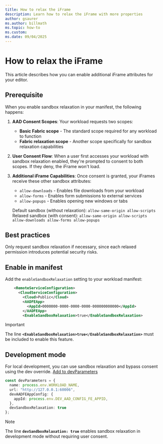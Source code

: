 ```yaml
---
title: How to relax the iFrame
description: Learn how to relax the iFrame with more properties
author: gsaurer
ms.author: billmath
ms.topic: how-to
ms.custom:
ms.date: 09/04/2025
---
```


# How to relax the iFrame

This article describes how you can enable additional iFrame attributes for your editor.

## Prerequisite

When you enable sandbox relaxation in your manifest, the following happens:

1. **AAD Consent Scopes**: Your workload requests two scopes:
   - **Basic Fabric scope** - The standard scope required for any workload to function
   - **Fabric relaxation scope** - Another scope specifically for sandbox relaxation capabilities

2. **User Consent Flow**: When a user first accesses your workload with sandbox relaxation enabled, they're prompted to consent to both scopes. If they deny, the iFrame won't load.

3. **Additional iFrame Capabilities**: Once consent is granted, your iFrames receive these other sandbox attributes:
   - `allow-downloads` - Enables file downloads from your workload
   - `allow-forms` - Enables form submissions to external services
   - `allow-popups` - Enables opening new windows or tabs

   Default sandbox (without relaxation): `allow-same-origin allow-scripts`
   Relaxed sandbox (with consent): `allow-same-origin allow-scripts allow-downloads allow-forms allow-popups`

## Best practices

Only request sandbox relaxation if necessary, since each relaxed permission introduces potential security risks.

## Enable in manifest

Add the `enableSandboxRelaxation` setting to your workload manifest:

```xml
    <RemoteServiceConfiguration>
      <CloudServiceConfiguration>
        <Cloud>Public</Cloud>
        <AADFEApp>
          <AppId>0000000-0000-0000-0000-000000000000</AppId>
        </AADFEApp>
        <EnableSandboxRelaxation>true</EnableSandboxRelaxation>  
```

>[!IMPORTANT]
>The line **`<EnableSandboxRelaxation>true</EnableSandboxRelaxation>`** must be included to enable this feature.

## Development mode

For local development, you can use sandbox relaxation and bypass consent using the dev override. [Add to devParameters](https://github.com/microsoft/fabric-extensibility-toolkit/blob/main/Workload/devServer/webpack.config.js)

```typescript
const devParameters = {
  name: process.env.WORKLOAD_NAME,
  url: "http://127.0.0.1:60006",
  devAADFEAppConfig: {
    appId: process.env.DEV_AAD_CONFIG_FE_APPID,
  },
  devSandboxRelaxation: true
};
```

>[!NOTE]
>The line **`devSandboxRelaxation: true`** enables sandbox relaxation in development mode without requiring user consent.
